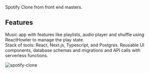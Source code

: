 Spotify Clone from front end masters.

## Features

Music app with features like playlists, audio player and shuffle using ReactHowler to manage the play state.  
Stack of tools: React, Next.js, Typescript, and Postgres.
Reusable UI components, database schemas and migrations and API calls with serverless functions.

![spotify-clone](https://user-images.githubusercontent.com/29655233/224209706-91b6ad29-ad15-48d9-a3cd-e4f440602a5c.gif)

